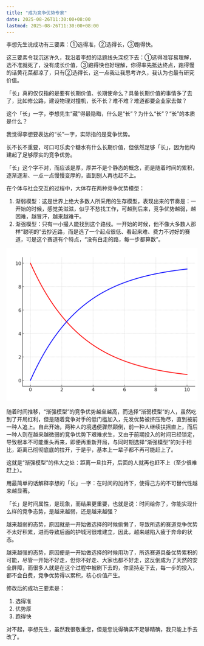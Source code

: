 ```yaml
---
title: "成为竞争优势专家"
date: 2025-08-26T11:30:00+08:00
lastmod: 2025-08-26T11:30:00+08:00
---
```


李想先生说成功有三要素：①选得准，②选得长，③跑得快。

这三要素令我沉迷许久，我沿着李想的话题线头深挖下去：①选得准容易理解，选不准就死了，没有成长价值，③跑得快也好理解，你得率先抵达终点，跑得慢的话黄花菜都凉了，只有②选得长，这一点我让我思考许久，我认为也最有研究价值。

<!--more-->

「长」真的仅仅指的是要有长期价值、长期使命么？具备长期价值的事情多了去了，比如修公路，建设物理对撞机，长不长？难不难？难道都要企业家去做？

这个「长」一字，李想先生“藏”得最隐晦，什么是“长”？为什么“长”？“长”的本质是什么？

我觉得李想要表达的“长”一字，实际指的是竞争优势。

长不长不重要，可口可乐卖个糖水有什么长期价值，但依然足够「长」，因为他构建起了足够厚实的竞争优势。

「长」这个字不对，而应该是厚，厚并不是个静态的概念，而是随着时间的累积，逐渐逐渐、一点一点慢慢变厚的，直到别人再也赶不上。

在个体与社会交互的过程中，大体存在两种竞争优势模型：

1. 渐弱模型：这是世界上绝大多数人所采用的生存模型，表现出来的节奏是：一开始的时候，感觉美滋滋，似乎不愁找工作，可越到后来，竞争优势越弱，越困难，越冒汗，越来越难干。
2. 渐强模型：只有一小撮人能找到这个路线。一开始的时候，他不像大多数人那样“聪明的”去抄近路，而是选了一个起点很低、看起来难、费力不讨好的赛道，可是这个赛道有个特点，“没有白走的路，每一步都算数”。

![](competition_model.png)

随着时间推移，“渐强模型”的竞争优势越垒越高，而选择“渐弱模型”的人，虽然吃到了开局红利，但是随着竞争对手的低门槛加入，先发优势被挤压殆尽，直到被前一种人追上。自此开始，两种人的境遇便骤然颠倒，前一种人继续扶摇直上，而后一种人则在越来越微弱的竞争优势下艰难求生，又由于前期投入的时间已经锁定，导致根本不可能重头再来，即便再重新开局，与同时期选择“渐强模型”的对手相比，距离已彻彻底底的拉开，于是乎，基本上一辈子都不再可能赶上了。

这就是“渐强模型”的伟大之处：距离一旦拉开，后面的人就再也赶不上（至少很难赶上）。

用最简单的话解释李想的「长」一字：在时间的加持下，使得己方的不可替代性越来越显著。

「长」是时间属性，是现象，而结果更重要，也就是说：时间给你了，你能实现什么样的竞争态势，是越来越弱，还是越来越强？

越来越弱的态势，原因就是一开始做选择的时候偷懒了，导致所选的赛道竞争优势不太好积累，进而导致后面的护城河很难建立，因此，越来越陷入疲于奔命的状态。

越来越强的态势，原因便是一开始做选择的时候用功了，所选赛道具备优势累积的可能，尽管一开始不好走，但你不好走、大家也都不好走，这反倒成为了天然的安全屏障，而很多人就是在这个过程中被刷下去的，你坚持走下去，每一步的投入，都不会白费，竞争优势得以累积，核心价值产生。

修改后的成功三要素是：
1. 选得准
2. 优势厚
3. 跑得快

对不起，李想先生，虽然我很敬重您，但是您说得确实不足够精确，我只能上手去改了。